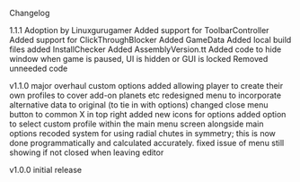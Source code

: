 Changelog

1.1.1
	Adoption by Linuxgurugamer
	Added support for ToolbarController
	Added support for ClickThroughBlocker
	Added GameData
	Added local build files
	added InstallChecker
	Added AssemblyVersion.tt
	Added code to hide window when game is paused, UI is hidden or GUI is locked
	Removed unneeded code

v1.1.0
	major overhaul
	custom options added allowing player to create their own profiles to cover add-on planets etc
	redesigned menu to incorporate alternative data to original (to tie in with options)
	changed close menu button to common X in top right
	added new icons for options
	added option to select custom profile within the main menu screen alongside main options
	recoded system for using radial chutes in symmetry; this is now done programmatically and calculated accurately.
	fixed issue of menu still showing if not closed when leaving editor

v1.0.0
	initial release
